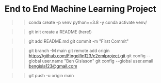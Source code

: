 # End to End Machine Learning Project

<!-- 1. Create Env -->
>> conda create -p venv python==3.8 -y
>> conda activate venv/


<!-- 2. Init Git Repo -->
>> git init
>> create a README (here!)

<!-- 3. Commit README.md to local -->
>> git add README.md
>> git commit -m "First Commit"

<!-- 4. Push ReadM.md to Source -->
>> git branch -M main
>> git remote add origin https://github.com/Fingolfin123/e2emlproject.git
>> git config --global user.name "Ben Gislason"
>> git config --global user.email bengisla123@gmail.com

>> git push -u origin main